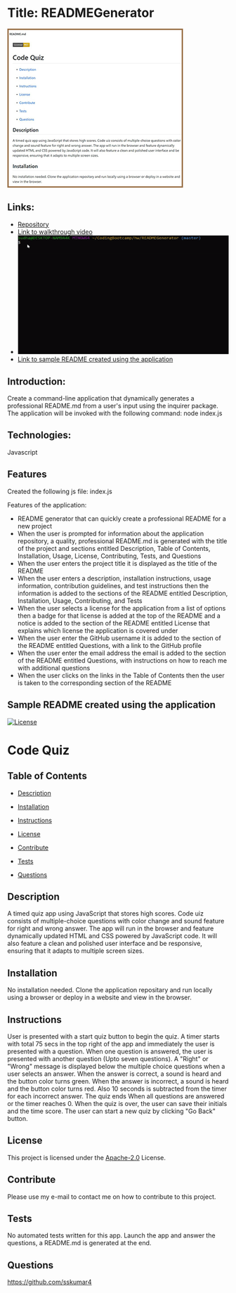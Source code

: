 
# Title: READMEGenerator

 [![picture 2](assets/RG.JPG)](https://github.com/sskumar4/READMEGenerator)

## Links:

* [Repository](https://github.com/sskumar4/READMEGenerator)
* [Link to walkthrough video](https://bit.ly/39ucNEf)
* [![video](assets/appVideo.gif)](https://github.com/sskumar4/READMEGenerator)
* [Link to sample README created using the application](#Sample-README-created-using-the-application)

## Introduction:   
Create a command-line application that dynamically generates a professional README.md from a user's input using the inquirer package. The application will be invoked with the following command: node index.js

## Technologies: 
Javascript

## Features
Created the following 
js file: index.js
  
Features of the application:
  * README generator that can quickly create a professional README for a new project
  * When the user is prompted for information about the application repository, a quality, professional README.md is generated with the title of the project and sections entitled Description, Table of Contents, Installation, Usage, License, Contributing, Tests, and Questions
  * When the user enters the project title it is displayed as the title of the README
  * When the user enters a description, installation instructions, usage information, contribution guidelines, and test instructions then the information is added to the sections of the README entitled Description, Installation, Usage, Contributing, and Tests
  * When the user selects a license for the application from a list of options then a badge for that license is added at the top of the README and a notice is added to the section of the README entitled License that explains which license the application is covered under
  * When the user enter the GitHub username it is added to the section of the README entitled Questions, with a link to the GitHub profile
  * When the user enter the email address the email is added to the section of the README entitled Questions, with instructions on how to reach me with additional questions
  * When the user clicks on the links in the Table of Contents then the user is taken to the corresponding section of the README


## Sample README created using the application

[![License](https://img.shields.io/badge/License-Apache%202.0-blue.svg)](https://opensource.org/licenses/Apache-2.0)

# Code Quiz

## Table of Contents
* [Description](#Description)

* [Installation](#Installation)

* [Instructions](#Instructions)

* [License](#License)

* [Contribute](#Contribute)

* [Tests](#Tests)

* [Questions](#Questions)

## Description
A timed quiz app using JavaScript that stores high scores. Code uiz consists of multiple-choice questions with color change and sound feature for right and wrong answer. The app will run in the browser and feature dynamically updated HTML and CSS powered by JavaScript code. It will also feature a clean and polished user interface and be responsive, ensuring that it adapts to multiple screen sizes.

## Installation
No installation needed. Clone the application repositary and run locally using a browser or deploy in a website and view in the browser.

## Instructions
User is presented with a start quiz button to begin the quiz. A timer starts with total 75 secs in the top right of the app and immediately the user is presented with a question. When one question is answered, the user is presented with another question (Upto seven questions). A "Right" or "Wrong" message is displayed below the multiple choice questions when a user selects an answer. When the answer is correct, a sound is heard and the button color turns green. When the answer is incorrect, a sound is heard and the button color turns red. Also 10 seconds is subtracted from the timer for each incorrect answer. The quiz ends When all questions are answered or the timer reaches 0. When the quiz is over, the user can save their initials and the time score. The user can start a new quiz by clicking "Go Back" button.
## License 
This project is licensed under the [Apache-2.0](https://opensource.org/licenses/Apache-2.0) License.  
## Contribute
Please use my e-mail to contact me on how to contribute to this project.
## Tests
No automated tests written for this app. Launch the app and answer the questions, a README.md is generated at the end.
## Questions
https://github.com/sskumar4
